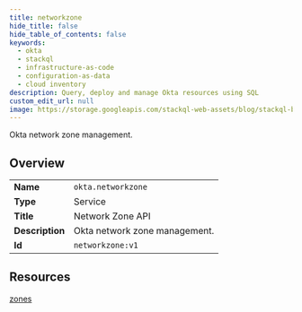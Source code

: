 ```yaml
---
title: networkzone
hide_title: false
hide_table_of_contents: false
keywords:
  - okta
  - stackql
  - infrastructure-as-code
  - configuration-as-data
  - cloud inventory
description: Query, deploy and manage Okta resources using SQL
custom_edit_url: null
image: https://storage.googleapis.com/stackql-web-assets/blog/stackql-blog-post-featured-image.png
---
```

Okta network zone management.  
    

## Overview
<table><tbody>
<tr><td><b>Name</b></td><td><code>okta.networkzone</code></td></tr>
<tr><td><b>Type</b></td><td>Service</td></tr>
<tr><td><b>Title</b></td><td>Network Zone API</td></tr>
<tr><td><b>Description</b></td><td>Okta network zone management.</td></tr>
<tr><td><b>Id</b></td><td><code>networkzone:v1</code></td></tr>
</tbody></table>

## Resources
<div class="row">
<div class="providerDocColumn">
<a href="/providers/okta/networkzone/zones/">zones</a><br />
</div>
<div class="providerDocColumn">
</div>
</div>
